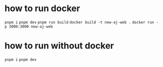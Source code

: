 # how to run docker

`pnpm i`
`pnpm dev`
`pnpm run build`
`docker build -t new-aj-web .`
`docker run -p 3000:3000 new-aj-web`

# how to run without docker

`pnpm i`
`pnpm dev`
